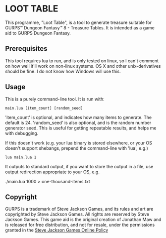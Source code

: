 LOOT TABLE
==========

This programme, "Loot Table", is a tool to generate treasure suitable for
GURPS™ Dungeon Fantasy™ 8 - Treasure Tables. It is intended as a game aid
to GURPS Dungeon Fantasy.

Prerequisites
-------------

This tool requires lua to run, and is only tested on linux, so I can't comment
on how well it'll work on non-linux systems. OS X and other unix-derivatives
should be fine. I do not know how Windows will use this.

Usage
-----

This is a purely command-line tool. It is run with:


    main.lua [item_count] [random_seed]

'item_count' is optional, and indicates how many items to generate.
The default is 24.
'random_seed' is also optional, and is the random number generator seed.
This is useful for getting repeatable results, and helps me with debugging.

If this doesn't work (e.g. your lua binary is stored elsewhere, or your OS
doesn't support shebangs, prepend the command-line with 'lua', e.g.)

    lua main.lua 1

It outputs to standard output, if you want to store the output in a file,
use output redirection appropriate to your OS, e.g.

   ./main.lua 1000 > one-thousand-items.txt

Copyright
---------

GURPS is a trademark of Steve Jackson Games, and its rules and art are
copyrighted by Steve Jackson Games. All rights are reserved by Steve Jackson
Games. This game aid is the original creation of Jonathan Maw and is released
for free distribution, and not for resale, under the permissions granted in the
[Steve Jackson Games Online Policy](http://www.sjgames.com/general/online_policy.html)
